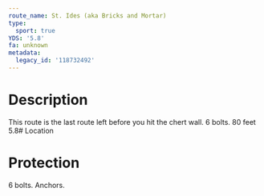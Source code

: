```yaml
---
route_name: St. Ides (aka Bricks and Mortar)
type:
  sport: true
YDS: '5.8'
fa: unknown
metadata:
  legacy_id: '118732492'
---
```

# Description
This route is the last route left before you hit the chert wall. 6 bolts. 80 feet 5.8# Location
# Protection
6 bolts. Anchors.